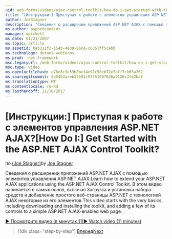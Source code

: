 ```yaml
---
uid: web-forms/videos/ajax-control-toolkit/how-do-i-get-started-with-the-aspnet-ajax-control-toolkit
title: "[Инструкции:] Приступая к работе с элементов управления ASP.NET AJAX? | Документы Майкрософт"
author: JoeStagner
description: "Сведения о расширении приложений ASP.NET AJAX с помощью элементов управления ASP.NET AJAX. В этом видео начинается с самых основ, включая загрузку и..."
ms.author: aspnetcontent
manager: wpickett
ms.date: 01/23/2007
ms.topic: article
ms.assetid: 0ab311fc-154b-4e38-86ce-c6351ff5cabb
ms.technology: dotnet-webforms
ms.prod: .net-framework
msc.legacyurl: /web-forms/videos/ajax-control-toolkit/how-do-i-get-started-with-the-aspnet-ajax-control-toolkit
msc.type: video
ms.openlocfilehash: e78c6c9e53b8be14e92c50cb72e7aff7cb65a262
ms.sourcegitcommit: 9a9483aceb34591c97451997036a9120c3fe2baf
ms.translationtype: MT
ms.contentlocale: ru-RU
ms.lasthandoff: 11/10/2017
---
```

<a name="how-do-i-get-started-with-the-aspnet-ajax-control-toolkit"></a><span data-ttu-id="aa435-105">[Инструкции:] Приступая к работе с элементов управления ASP.NET AJAX?</span><span class="sxs-lookup"><span data-stu-id="aa435-105">[How Do I:] Get Started with the ASP.NET AJAX Control Toolkit?</span></span>
====================
<span data-ttu-id="aa435-106">по [(Joe Stagner)](https://github.com/JoeStagner)</span><span class="sxs-lookup"><span data-stu-id="aa435-106">by [Joe Stagner](https://github.com/JoeStagner)</span></span>

<span data-ttu-id="aa435-107">Сведения о расширении приложений ASP.NET AJAX с помощью элементов управления ASP.NET AJAX.</span><span class="sxs-lookup"><span data-stu-id="aa435-107">Learn how to extend your ASP.NET AJAX applications using the ASP.NET AJAX Control Toolkit.</span></span> <span data-ttu-id="aa435-108">В этом видео начинается с самых основ, включая Загрузка и установка набора средств и добавление простого веб-страницы ASP.NET с технологией AJAX некоторые из его элементов.</span><span class="sxs-lookup"><span data-stu-id="aa435-108">This video starts with the very basics, including downloading and installing the toolkit, and adding a few of its controls to a simple ASP.NET AJAX-enabled web page.</span></span>

[<span data-ttu-id="aa435-109">&#9654; Посмотрите видео (в минутах 11)</span><span class="sxs-lookup"><span data-stu-id="aa435-109">&#9654; Watch video (11 minutes)</span></span>](https://channel9.msdn.com/Blogs/ASP-NET-Site-Videos/how-do-i-get-started-with-the-aspnet-ajax-control-toolkit)

>[!div class="step-by-step"]
[<span data-ttu-id="aa435-110">Вперед</span><span class="sxs-lookup"><span data-stu-id="aa435-110">Next</span></span>](how-do-i-use-the-aspnet-ajax-cascadingdropdown-control-extender.md)
